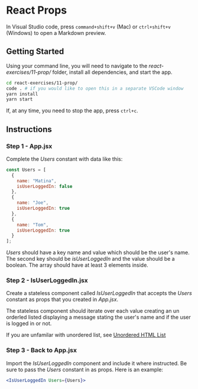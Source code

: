 # React Props

In Visual Studio code, press `command+shift+v` (Mac) or `ctrl+shift+v` (Windows) to open a Markdown preview.

## Getting Started

Using your command line, you will need to navigate to the _react-exercises/11-prop/_ folder, install all dependencies, and start the app.

```bash
cd react-exercises/11-prop/
code . # if you would like to open this in a separate VSCode window
yarn install
yarn start
```

If, at any time, you need to stop the app, press `ctrl+c`.

## Instructions

### Step 1 - App.jsx

Complete the _Users_ constant with data like this:

```javascript
const Users = [
  {
    name: "Matina",
    isUserLoggedIn: false
  },
  {
    name: "Joe",
    isUserLoggedIn: true
  },
  {
    name: "Tom",
    isUserLoggedIn: true
  }
];
```

_Users_ should have a key name and value which should be the user's name. The second key should be _isUserLoggedIn_ and the value should be a boolean. The array should have at least 3 elements inside.

### Step 2 - IsUserLoggedIn.jsx

Create a stateless component called _IsUserLoggedIn_ that accepts the _Users_ constant as props that you created in _App.jsx_.

The stateless component should iterate over each value creating an un orderled listed displaying a message stating the user's name and if the user is logged in or not.

If you are unfamilar with unordered list, see [Unordered HTML List](https://www.w3schools.com/html/html_lists.asp)

### Step 3 - Back to App.jsx

Import the _IsUserLoggedIn_ component and include it where instructed. Be sure to pass the _Users_ constant in as props. Here is an example:

```jsx
<IsUserLoggedIn Users={Users}>
```
